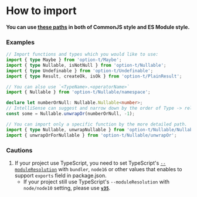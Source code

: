 # How to import

**You can use [these paths](./public_api_list.md) in both of CommonJS style and ES Module style.**

### Examples

```ts
// Import functions and types which you would like to use:
import { type Maybe } from 'option-t/Maybe';
import { type Nullable, isNotNull } from 'option-t/Nullable';
import { type Undefinable } from 'option-t/Undefinable';
import { type Result, createOk, isOk } from 'option-t/PlainResult';
```

```ts
// You can also use `<TypeName>.<operatorName>`
import { Nullable } from 'option-t/Nullable/namespace';

declare let numberOrNull: Nullable.Nullable<number>;
// IntelliSense can suggest and narrow down by the order of Type -> related operations.
const some = Nullable.unwrapOr(numberOrNull, -1);
```

```ts
// You can import only a specific function by the more detailed path.
import { type Nullable, unwrapNullable } from 'option-t/Nullable/Nullable';
import { unwrapOrForNullable } from 'option-t/Nullable/unwrapOr';
```

### Cautions

1. If your project use TypeScript, you need to set TypeScript's [`--moduleResolution`](https://www.typescriptlang.org/tsconfig/#moduleResolution)
   with `bundler`, `node16` or other values that enables to support `exports` field in package.json.
    - If your project still use TypeScript's `--moduleResolution` with `node/node10` setting,
      please use [**`v35`**](https://github.com/option-t/option-t/tree/v35.0.0).
